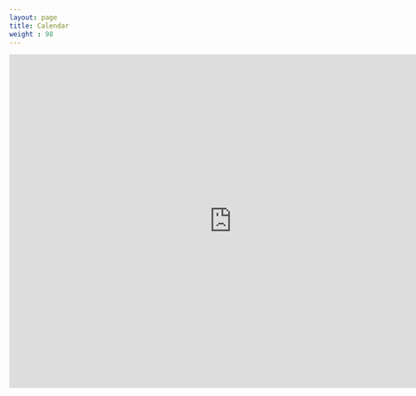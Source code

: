 ```yaml
---
layout: page
title: Calendar
weight : 98
---
```


<iframe src="https://calendar.google.com/calendar/embed?showTz=0&amp;height=600&amp;wkst=2&amp;hl=en_GB&amp;bgcolor=%23ffffff&amp;src=bl9vqibisscjvuitbvc611obek%40group.calendar.google.com&amp;color=%236B3304&amp;ctz=Europe%2FAndorra" style="border-width:0" width="800" height="600" frameborder="0" scrolling="no"></iframe>
